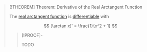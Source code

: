 >[!THEOREM] Theorem: Derivative of the Real Arctangent Function
>
>The [real arctangent function](Real%20Arctangent%20Function.md) is [differentiable](../../../Differentiation/Differentiability%20of%20Real%20Functions.md) with
>
>$$
>(\arctan x)' = \frac{1}{x^2 + 1}
>$$
>
>>[!PROOF]-
>>
>>TODO
>>
>